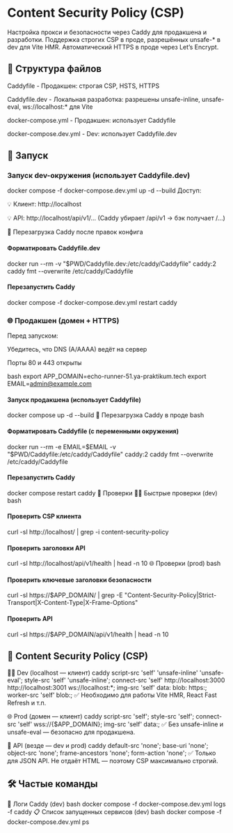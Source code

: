 # Content Security Policy (CSP)

Настройка прокси и безопасности через Caddy для продакшена и разработки.
Поддержка строгих CSP в проде, разрешённых unsafe-\* в dev для Vite HMR.
Автоматический HTTPS в проде через Let’s Encrypt.

## 📁 Структура файлов

Caddyfile - Продакшен: строгая CSP, HSTS, HTTPS

Caddyfile.dev - Локальная разработка: разрешены unsafe-inline, unsafe-eval, ws://localhost:\* для Vite

docker-compose.yml - Продакшен: использует Caddyfile

docker-compose.dev.yml - Dev: использует Caddyfile.dev

## 🚀 Запуск

### Запуск dev-окружения (использует Caddyfile.dev)

docker compose -f docker-compose.dev.yml up -d --build
Доступ:

💡 Клиент: http://localhost

💡 API: http://localhost/api/v1/... (Caddy убирает /api/v1 → бэк получает /...)

🔄 Перезагрузка Caddy после правок конфига

#### Форматировать Caddyfile.dev

docker run --rm -v "$PWD/Caddyfile.dev:/etc/caddy/Caddyfile" caddy:2 caddy fmt --overwrite /etc/caddy/Caddyfile

#### Перезапустить Caddy

docker compose -f docker-compose.dev.yml restart caddy

### 🌐 Продакшен (домен + HTTPS)

Перед запуском:

Убедитесь, что DNS (A/AAAA) ведёт на сервер

Порты 80 и 443 открыты

bash
export APP_DOMAIN=echo-runner-51.ya-praktikum.tech
export EMAIL=admin@example.com

#### Запуск продакшена (использует Caddyfile)

docker compose up -d --build
🔄 Перезагрузка Caddy в проде
bash

#### Форматировать Caddyfile (с переменными окружения)

docker run --rm -e EMAIL=$EMAIL -v "$PWD/Caddyfile:/etc/caddy/Caddyfile" caddy:2 caddy fmt --overwrite /etc/caddy/Caddyfile

#### Перезапустить Caddy

docker compose restart caddy
🧪 Проверки
👨‍💻 Быстрые проверки (dev)
bash

#### Проверить CSP клиента

curl -sI http://localhost/ | grep -i content-security-policy

#### Проверить заголовки API

curl -sI http://localhost/api/v1/health | head -n 10
🌐 Проверки (prod)
bash

#### Проверить ключевые заголовки безопасности

curl -sI https://$APP_DOMAIN/ | grep -E "Content-Security-Policy|Strict-Transport|X-Content-Type|X-Frame-Options"

#### Проверить API

curl -sI https://$APP_DOMAIN/api/v1/health | head -n 10

## 🔐 Content Security Policy (CSP)

👨‍💻 Dev (localhost — клиент)
caddy
script-src 'self' 'unsafe-inline' 'unsafe-eval';
style-src 'self' 'unsafe-inline';
connect-src 'self' http://localhost:3000 http://localhost:3001 ws://localhost:\*;
img-src 'self' data: blob: https:;
worker-src 'self' blob:;
✅ Необходимо для работы Vite HMR, React Fast Refresh и т.п.

🌐 Prod (домен — клиент)
caddy
script-src 'self';
style-src 'self';
connect-src 'self' wss://{$APP_DOMAIN};
img-src 'self' data:;
✅ Без unsafe-inline и unsafe-eval — безопасно для продакшена.

🤖 API (везде — dev и prod)
caddy
default-src 'none';
base-uri 'none';
object-src 'none';
frame-ancestors 'none';
form-action 'none';
✅ Только для JSON API. Не отдаёт HTML — поэтому CSP максимально строгий.

## 🛠️ Частые команды

📜 Логи Caddy (dev)
bash
docker compose -f docker-compose.dev.yml logs -f caddy
📋 Список запущенных сервисов (dev)
bash
docker compose -f docker-compose.dev.yml ps
